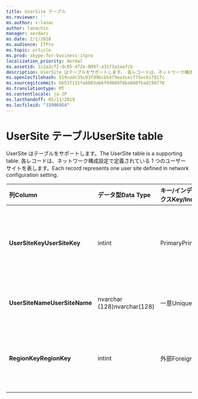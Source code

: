 ```yaml
---
title: UserSite テーブル
ms.reviewer: ''
ms.author: v-lanac
author: lanachin
manager: serdars
ms.date: 2/1/2018
ms.audience: ITPro
ms.topic: article
ms.prod: skype-for-business-itpro
localization_priority: Normal
ms.assetid: 1c2a3cf2-dc05-472e-8097-a31f3a1aafcb
description: UserSite はテーブルをサポートします。 各レコードは、ネットワーク構成設定で定義されている 1 つのユーザー サイトを表します。
ms.openlocfilehash: 519cedc35c03fd9bcb5479ea3cecf75ec617917c
ms.sourcegitcommit: bb53f131fabb03a66f0d000f8ba668fbad190778
ms.translationtype: MT
ms.contentlocale: ja-JP
ms.lasthandoff: 05/11/2019
ms.locfileid: "33906954"
---
```

# <a name="usersite-table"></a><span data-ttu-id="c1920-104">UserSite テーブル</span><span class="sxs-lookup"><span data-stu-id="c1920-104">UserSite table</span></span>
 
<span data-ttu-id="c1920-105">UserSite はテーブルをサポートします。</span><span class="sxs-lookup"><span data-stu-id="c1920-105">The UserSite table is a supporting table.</span></span> <span data-ttu-id="c1920-106">各レコードは、ネットワーク構成設定で定義されている 1 つのユーザー サイトを表します。</span><span class="sxs-lookup"><span data-stu-id="c1920-106">Each record represents one user site defined in network configuration setting.</span></span>
  
|<span data-ttu-id="c1920-107">**列**</span><span class="sxs-lookup"><span data-stu-id="c1920-107">**Column**</span></span>|<span data-ttu-id="c1920-108">**データ型**</span><span class="sxs-lookup"><span data-stu-id="c1920-108">**Data Type**</span></span>|<span data-ttu-id="c1920-109">**キー/インデックス**</span><span class="sxs-lookup"><span data-stu-id="c1920-109">**Key/Index**</span></span>|<span data-ttu-id="c1920-110">**詳細**</span><span class="sxs-lookup"><span data-stu-id="c1920-110">**Details**</span></span>|
|:-----|:-----|:-----|:-----|
|<span data-ttu-id="c1920-111">**UserSiteKey**</span><span class="sxs-lookup"><span data-stu-id="c1920-111">**UserSiteKey**</span></span> <br/> |<span data-ttu-id="c1920-112">int</span><span class="sxs-lookup"><span data-stu-id="c1920-112">int</span></span>  <br/> |<span data-ttu-id="c1920-113">Primary</span><span class="sxs-lookup"><span data-stu-id="c1920-113">Primary</span></span>  <br/> |<span data-ttu-id="c1920-114">ユーザーのサイトを識別する一意の番号です。</span><span class="sxs-lookup"><span data-stu-id="c1920-114">Unique number identifying the user site.</span></span>  <br/> |
|<span data-ttu-id="c1920-115">**UserSiteName**</span><span class="sxs-lookup"><span data-stu-id="c1920-115">**UserSiteName**</span></span> <br/> |<span data-ttu-id="c1920-116">nvarchar (128)</span><span class="sxs-lookup"><span data-stu-id="c1920-116">nvarchar(128)</span></span>  <br/> |<span data-ttu-id="c1920-117">一意</span><span class="sxs-lookup"><span data-stu-id="c1920-117">Unique</span></span>  <br/> |<span data-ttu-id="c1920-118">ユーザー サイトの名前です。</span><span class="sxs-lookup"><span data-stu-id="c1920-118">User site's name.</span></span>  <br/> |
|<span data-ttu-id="c1920-119">**RegionKey**</span><span class="sxs-lookup"><span data-stu-id="c1920-119">**RegionKey**</span></span> <br/> |<span data-ttu-id="c1920-120">int</span><span class="sxs-lookup"><span data-stu-id="c1920-120">int</span></span>  <br/> |<span data-ttu-id="c1920-121">外部</span><span class="sxs-lookup"><span data-stu-id="c1920-121">Foreign</span></span>  <br/> |<span data-ttu-id="c1920-122">[地域テーブル](region.md)から参照されています。</span><span class="sxs-lookup"><span data-stu-id="c1920-122">Referenced from [Region table](region.md).</span></span>  <br/> |
   

